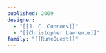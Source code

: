 ```yaml
---
published: 2009
designer:
  - "[[J. C. Connors]]"
  - "[[Christopher Lawrence]]"
family: "[[RuneQuest]]"
---
```

